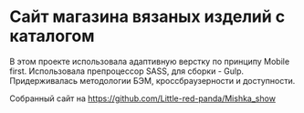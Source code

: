 # Сайт магазина вязаных изделий с каталогом
В этом проекте использовала адаптивную верстку по принципу Mobile first. Использовала препроцессор SASS, для сборки - Gulp.
Придерживалась методологии БЭМ, кроссбраузерности и доступности.

Собранный сайт на https://github.com/Little-red-panda/Mishka_show
